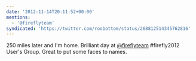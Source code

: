 ```yaml
---
date: '2012-11-14T20:11:52+00:00'
mentions:
  - '@fireflyteam'
syndicated: 'https://twitter.com/roobottom/status/268812514345762816'
---
```

250 miles later and I'm home. Brilliant day at [@fireflyteam](https://twitter.com/@fireflyteam) #firefly2012 User's Group. Great to put some faces to names.
